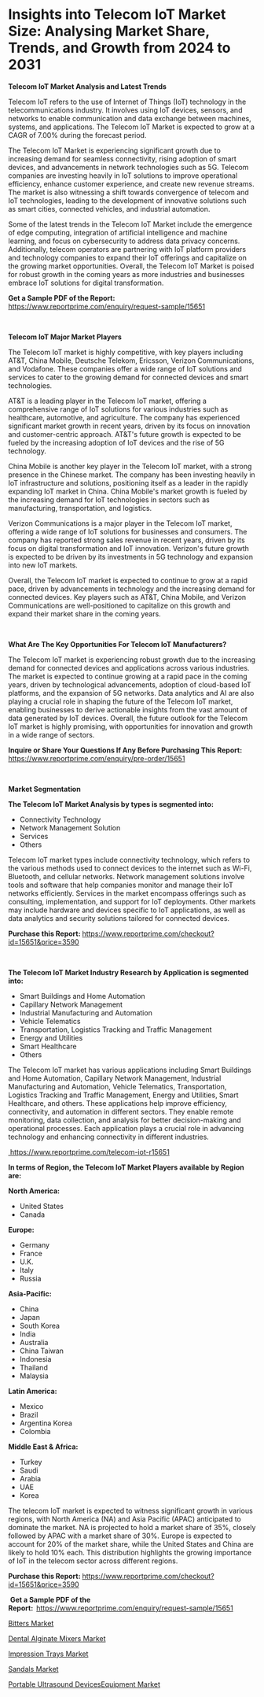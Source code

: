 <p><h1>Insights into Telecom IoT Market Size: Analysing Market Share, Trends, and Growth from 2024 to 2031</h1></p><p><strong>Telecom IoT Market Analysis and Latest Trends</strong></p>
<p><p>Telecom IoT refers to the use of Internet of Things (IoT) technology in the telecommunications industry. It involves using IoT devices, sensors, and networks to enable communication and data exchange between machines, systems, and applications. The Telecom IoT Market is expected to grow at a CAGR of 7.00% during the forecast period.</p><p>The Telecom IoT Market is experiencing significant growth due to increasing demand for seamless connectivity, rising adoption of smart devices, and advancements in network technologies such as 5G. Telecom companies are investing heavily in IoT solutions to improve operational efficiency, enhance customer experience, and create new revenue streams. The market is also witnessing a shift towards convergence of telecom and IoT technologies, leading to the development of innovative solutions such as smart cities, connected vehicles, and industrial automation.</p><p>Some of the latest trends in the Telecom IoT Market include the emergence of edge computing, integration of artificial intelligence and machine learning, and focus on cybersecurity to address data privacy concerns. Additionally, telecom operators are partnering with IoT platform providers and technology companies to expand their IoT offerings and capitalize on the growing market opportunities. Overall, the Telecom IoT Market is poised for robust growth in the coming years as more industries and businesses embrace IoT solutions for digital transformation.</p></p>
<p><strong>Get a Sample PDF of the Report:&nbsp;</strong> <a href="https://www.reportprime.com/enquiry/request-sample/15651">https://www.reportprime.com/enquiry/request-sample/15651</a></p>
<p>&nbsp;</p>
<p><strong>Telecom IoT Major Market Players</strong></p>
<p><p>The Telecom IoT market is highly competitive, with key players including AT&T, China Mobile, Deutsche Telekom, Ericsson, Verizon Communications, and Vodafone. These companies offer a wide range of IoT solutions and services to cater to the growing demand for connected devices and smart technologies.</p><p>AT&T is a leading player in the Telecom IoT market, offering a comprehensive range of IoT solutions for various industries such as healthcare, automotive, and agriculture. The company has experienced significant market growth in recent years, driven by its focus on innovation and customer-centric approach. AT&T's future growth is expected to be fueled by the increasing adoption of IoT devices and the rise of 5G technology.</p><p>China Mobile is another key player in the Telecom IoT market, with a strong presence in the Chinese market. The company has been investing heavily in IoT infrastructure and solutions, positioning itself as a leader in the rapidly expanding IoT market in China. China Mobile's market growth is fueled by the increasing demand for IoT technologies in sectors such as manufacturing, transportation, and logistics.</p><p>Verizon Communications is a major player in the Telecom IoT market, offering a wide range of IoT solutions for businesses and consumers. The company has reported strong sales revenue in recent years, driven by its focus on digital transformation and IoT innovation. Verizon's future growth is expected to be driven by its investments in 5G technology and expansion into new IoT markets.</p><p>Overall, the Telecom IoT market is expected to continue to grow at a rapid pace, driven by advancements in technology and the increasing demand for connected devices. Key players such as AT&T, China Mobile, and Verizon Communications are well-positioned to capitalize on this growth and expand their market share in the coming years.</p></p>
<p>&nbsp;</p>
<p><strong>What Are The Key Opportunities For Telecom IoT Manufacturers?</strong></p>
<p><p>The Telecom IoT market is experiencing robust growth due to the increasing demand for connected devices and applications across various industries. The market is expected to continue growing at a rapid pace in the coming years, driven by technological advancements, adoption of cloud-based IoT platforms, and the expansion of 5G networks. Data analytics and AI are also playing a crucial role in shaping the future of the Telecom IoT market, enabling businesses to derive actionable insights from the vast amount of data generated by IoT devices. Overall, the future outlook for the Telecom IoT market is highly promising, with opportunities for innovation and growth in a wide range of sectors.</p></p>
<p><strong>Inquire or Share Your Questions If Any Before Purchasing This Report:</strong> <a href="https://www.reportprime.com/enquiry/pre-order/15651">https://www.reportprime.com/enquiry/pre-order/15651</a></p>
<p>&nbsp;</p>
<p><strong>Market Segmentation</strong></p>
<p><strong>The Telecom IoT Market Analysis by types is segmented into:</strong></p>
<p><ul><li>Connectivity Technology</li><li>Network Management Solution</li><li>Services</li><li>Others</li></ul></p>
<p><p>Telecom IoT market types include connectivity technology, which refers to the various methods used to connect devices to the internet such as Wi-Fi, Bluetooth, and cellular networks. Network management solutions involve tools and software that help companies monitor and manage their IoT networks efficiently. Services in the market encompass offerings such as consulting, implementation, and support for IoT deployments. Other markets may include hardware and devices specific to IoT applications, as well as data analytics and security solutions tailored for connected devices.</p></p>
<p><strong>Purchase this Report:&nbsp;</strong><a href="https://www.reportprime.com/checkout?id=15651&price=3590">https://www.reportprime.com/checkout?id=15651&price=3590</a></p>
<p>&nbsp;</p>
<p><strong>The Telecom IoT Market Industry Research by Application is segmented into:</strong></p>
<p><ul><li>Smart Buildings and Home Automation</li><li>Capillary Network Management</li><li>Industrial Manufacturing and Automation</li><li>Vehicle Telematics</li><li>Transportation, Logistics Tracking and Traffic Management</li><li>Energy and Utilities</li><li>Smart Healthcare</li><li>Others</li></ul></p>
<p><p>The Telecom IoT market has various applications including Smart Buildings and Home Automation, Capillary Network Management, Industrial Manufacturing and Automation, Vehicle Telematics, Transportation, Logistics Tracking and Traffic Management, Energy and Utilities, Smart Healthcare, and others. These applications help improve efficiency, connectivity, and automation in different sectors. They enable remote monitoring, data collection, and analysis for better decision-making and operational processes. Each application plays a crucial role in advancing technology and enhancing connectivity in different industries.</p></p>
<p><a href="https://www.reportprime.com/telecom-iot-r15651">&nbsp;https://www.reportprime.com/telecom-iot-r15651</a></p>
<p><strong>In terms of Region, the Telecom IoT Market Players available by Region are:</strong></p>
<p>
    <p> <strong> North America: </strong>
        <ul>
            <li>United States</li>
            <li>Canada</li>
        </ul>
        </p> 
    <p> <strong> Europe: </strong>
        <ul>
            <li>Germany</li>
            <li>France</li>
            <li>U.K.</li>
            <li>Italy</li>
            <li>Russia</li>
        </ul>
        </p> 
    <p> <strong> Asia-Pacific: </strong>
        <ul>
            <li>China</li>
            <li>Japan</li>
            <li>South Korea</li>
            <li>India</li>
            <li>Australia</li>
            <li>China Taiwan</li>
            <li>Indonesia</li>
            <li>Thailand</li>
            <li>Malaysia</li>
        </ul>
        </p> 
    <p> <strong> Latin America: </strong>
        <ul>
            <li>Mexico</li>
            <li>Brazil</li>
            <li>Argentina Korea</li>
            <li>Colombia</li>
        </ul>
        </p> 
    <p> <strong> Middle East & Africa: </strong>
        <ul>
            <li>Turkey</li>
            <li>Saudi</li>
            <li>Arabia</li>
            <li>UAE</li>
            <li>Korea</li>
        </ul>
    </p>
    </p>
<p><p>The telecom IoT market is expected to witness significant growth in various regions, with North America (NA) and Asia Pacific (APAC) anticipated to dominate the market. NA is projected to hold a market share of 35%, closely followed by APAC with a market share of 30%. Europe is expected to account for 20% of the market share, while the United States and China are likely to hold 10% each. This distribution highlights the growing importance of IoT in the telecom sector across different regions.</p></p>
<p><strong>Purchase this Report: </strong><a href="https://www.reportprime.com/checkout?id=15651&price=3590">https://www.reportprime.com/checkout?id=15651&price=3590</a></p>
<p>&nbsp;<strong>Get a Sample PDF of the Report:&nbsp;&nbsp;</strong><a href="https://www.reportprime.com/enquiry/request-sample/15651">https://www.reportprime.com/enquiry/request-sample/15651</a></p>
<p><strong></strong></p>
<p><p><a href="https://github.com/JosephWillisbXXgf/Market-Research-Report-List-1/blob/main/bitters-market.md">Bitters Market</a></p><p><a href="https://medium.com/@omamuller/dental-alginate-mixers-market-a-global-and-regional-analysis-focus-on-end-user-product-and-0b1798a4bf9f">Dental Alginate Mixers Market</a></p><p><a href="https://medium.com/@cyb3rpunksai/impression-trays-market-report-by-product-type-for-partial-dentures-for-omplete-dentures-end-use-ef072cd5c737">Impression Trays Market</a></p><p><a href="https://github.com/nathandecarvalho/Market-Research-Report-List-5/blob/main/sandals-market.md">Sandals Market</a></p><p><a href="https://medium.com/@amandawbrown02/global-portable-ultrasound-devicesequipment-market-trends-insights-into-growth-opportunities-and-ad5deee2c8f9">Portable Ultrasound DevicesEquipment Market</a></p></p>